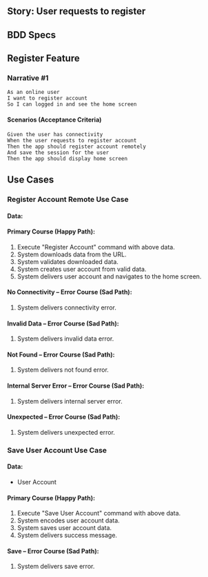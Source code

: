 ## Story: User requests to register

## BDD Specs

## Register Feature

### Narrative #1

```
As an online user
I want to register account
So I can logged in and see the home screen 
```

#### Scenarios (Acceptance Criteria)

```
Given the user has connectivity
When the user requests to register account
Then the app should register account remotely
And save the session for the user
Then the app should display home screen
```

## Use Cases

### Register Account Remote Use Case

#### Data:
<User>

#### Primary Course (Happy Path):
1. Execute "Register Account" command with above data.
2. System downloads data from the URL.
3. System validates downloaded data.
4. System creates user account from valid data.
5. System delivers user account and navigates to the home screen.

#### No Connectivity – Error Course (Sad Path):
1. System delivers connectivity error.

#### Invalid Data – Error Course (Sad Path):
1. System delivers invalid data error.

#### Not Found – Error Course (Sad Path):
1. System delivers not found error.

#### Internal Server Error – Error Course (Sad Path):
1. System delivers internal server error.

#### Unexpected – Error Course (Sad Path):
1. System delivers unexpected error.

### Save User Account Use Case

#### Data:
- User Account

#### Primary Course (Happy Path):
1. Execute "Save User Account" command with above data.
2. System encodes user account data.
3. System saves user account data.
4. System delivers success message.

#### Save – Error Course (Sad Path):
1. System delivers save error.
